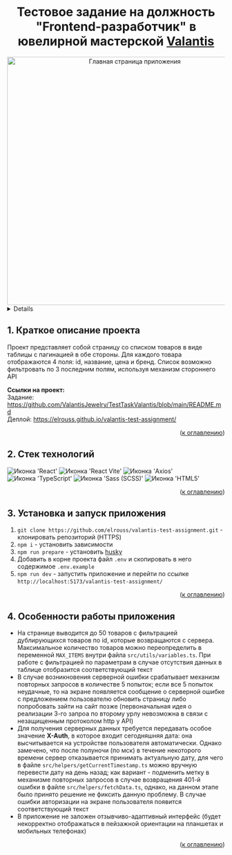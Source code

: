 <h1 align="center">Тестовое задание на должность "Frontend-разработчик" в ювелирной мастерской <a href="https://valantis.store/">Valantis</a></h1>

<div align="center">
  <a href="#">
    <img width="575" alt="Главная страница приложения" src="https://github.com/elrouss/valantis-test-assignment/assets/108838349/b60e118c-c801-4928-8bf2-68977357b4bc" />
  </a>
</div>

<a name="summary">
  <details>
    <summary>Оглавление</summary>
    <ol>
      <li><a href="#project-description">Краткое описание проекта</a></li>
      <li><a href="#technologies">Стек технологий</a></li>
      <li><a href="#installation">Установка и запуск приложения</a></li>
      <li><a href="#peculiarProperties">Особенности работы приложения</a></li>
    </ol>
  </details>
</a>

<a name="project-description"><h2>1. Краткое описание проекта</h2></a>
Проект представляет собой страницу со списком товаров в виде таблицы с пагинацией в обе стороны. Для каждого товара отображаются 4 поля: id, название, цена и бренд. Список возможно фильтровать по 3 последним полям, используя механизм стороннего API

<b>Ссылки на проект:</b>
<br>
Задание: https://github.com/ValantisJewelry/TestTaskValantis/blob/main/README.md
<br>
Деплой: https://elrouss.github.io/valantis-test-assignment/
<br>

<div align="right">(<a href="#summary">к оглавлению</a>)</div>

<a name="technologies"><h2>2. Стек технологий</h2></a>
<span>
  <img src="https://img.shields.io/badge/React-20232A?style=for-the-badge&logo=react&logoColor=61DAFB" alt="Иконка 'React'">
  <img src="https://img.shields.io/badge/Vite-B73BFE?style=for-the-badge&logo=vite&logoColor=FFD62E" alt="Иконка 'React Vite'">
  <img src="https://img.shields.io/badge/axios-671ddf?&style=for-the-badge&logo=axios&logoColor=white" alt="Иконка 'Axios'">
  <img src="https://img.shields.io/badge/TypeScript-007ACC?style=for-the-badge&logo=typescript&logoColor=white" alt="Иконка 'TypeScript'">
  <img src="https://img.shields.io/badge/Sass-CC6699?style=for-the-badge&logo=sass&logoColor=white" alt="Иконка 'Sass (SCSS)'">
  <img src="https://img.shields.io/badge/HTML5-E34F26?style=for-the-badge&logo=html5&logoColor=white" alt="Иконка 'HTML5'">
</span>

<div align="right">(<a href="#summary">к оглавлению</a>)</div>

<a name="installation"><h2>3. Установка и запуск приложения</h2></a>

1. `git clone https://github.com/elrouss/valantis-test-assignment.git` - клонировать репозиторий (HTTPS)
2. `npm i` - установить зависимости
3. `npm run prepare` - установить <a href="https://typicode.github.io/husky/">husky</a>
4. Добавить в корне проекта файл `.env` и скопировать в него содержимое `.env.example`
5. `npm run dev` - запустить приложение и перейти по ссылке `http://localhost:5173/valantis-test-assignment/`

<div align="right">(<a href="#summary">к оглавлению</a>)</div>


<a name="peculiarProperties"><h2>4. Особенности работы приложения</h2></a>

- На странице выводится до 50 товаров с фильтрацией дублирующихся товаров по id, которые возвращаются с сервера. Максимальное количество товаров можно переопределить в переменной `MAX_ITEMS` внутри файла `src/utils/variables.ts`. При работе с фильтрацией по параметрам в случае отсутствия данных в таблице отобразится соответствующий текст
- В случае возникновения серверной ошибки срабатывает механизм повторных запросов в количестве 5 попыток; если все 5 попыток неудачные, то на экране появляется сообщение о серверной ошибке с предложением пользователю обновить страницу либо попробовать зайти на сайт позже (первоначальная идея о реализации 3-го запроа по второму урлу невозможна в связи с незащищенным протоколом http у API)
- Для получения серверных данных требуется передавать особое значение <b>X-Auth</b>, в которое входит сегодняшняя дата: она высчитывается на устройстве пользователя автоматически. Однако замечено, что после полуночи (по мск) в течение некоторого времени сервер отказывается принимать актуальную дату, для чего в файле `src/helpers/getCurrentTimestamp.ts` можно вручную перевести дату на день назад; как вариант - подменить метку в механизме повторных запросов в случае возвращения 401-й ошибки в файле `src/helpers/fetchData.ts`, однако, на данном этапе было принято решение не фиксить данную проблему. В случае ошибки авторизации на экране пользователя появится соответствующий текст
- В приложение не заложен отзывчиво-адаптивный интерфейс (будет некорректно отображаться в пейзажной ориентации на планшетах и мобильных телефонах)

<div align="right">(<a href="#summary">к оглавлению</a>)</div>
